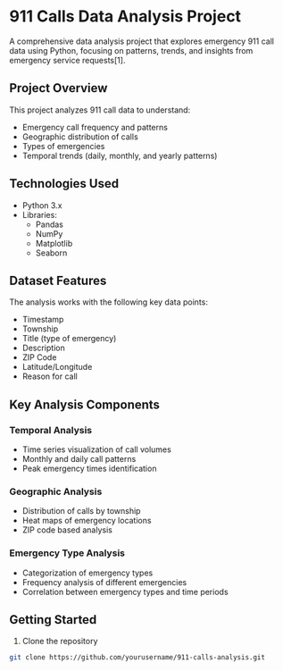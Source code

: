 # 911 Calls Data Analysis Project

A comprehensive data analysis project that explores emergency 911 call data using Python, focusing on patterns, trends, and insights from emergency service requests[1].

## Project Overview

This project analyzes 911 call data to understand:
- Emergency call frequency and patterns
- Geographic distribution of calls
- Types of emergencies
- Temporal trends (daily, monthly, and yearly patterns)

## Technologies Used

- Python 3.x
- Libraries:
  - Pandas
  - NumPy
  - Matplotlib
  - Seaborn

## Dataset Features

The analysis works with the following key data points:
- Timestamp
- Township
- Title (type of emergency)
- Description
- ZIP Code
- Latitude/Longitude
- Reason for call

## Key Analysis Components

### Temporal Analysis
- Time series visualization of call volumes
- Monthly and daily call patterns
- Peak emergency times identification

### Geographic Analysis
- Distribution of calls by township
- Heat maps of emergency locations
- ZIP code based analysis

### Emergency Type Analysis
- Categorization of emergency types
- Frequency analysis of different emergencies
- Correlation between emergency types and time periods

## Getting Started

1. Clone the repository
```bash
git clone https://github.com/yourusername/911-calls-analysis.git
